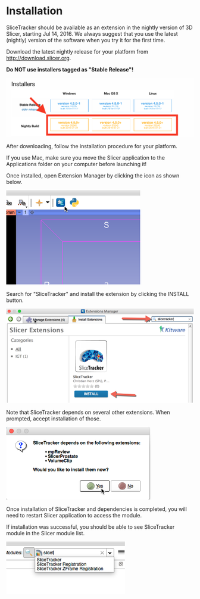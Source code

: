 # Installation

SliceTracker should be available as an extension in the nightly version of 3D Slicer, starting Jul 14, 2016. We always suggest that you use the latest (nightly) version of the software when you try it for the first time.

Download the latest nightly release for your platform from http://download.slicer.org. 

**Do NOT use installers tagged as "Stable Release"!**

![](../images/slicer_download.png)

After downloading, follow the installation procedure for your platform. 

If you use Mac, make sure you move the Slicer application to the Applications folder on your computer before launching it!

Once installed, open Extension Manager by clicking the icon as shown below.

![](../images/extension_manager.png)

Search for "SliceTracker" and install the extension by clicking the INSTALL button.

![](../images/install_slicetracker.png)

Note that SliceTracker depends on several other extensions. When prompted, accept installation of those.

![](../images/install_dependencies.png)

Once installation of SliceTracker and dependencies is completed, you will need to restart Slicer application to access the module.

If installation was successful, you should be able to see SliceTracker module in the Slicer module list.

![](../images/confirm_install.png)

